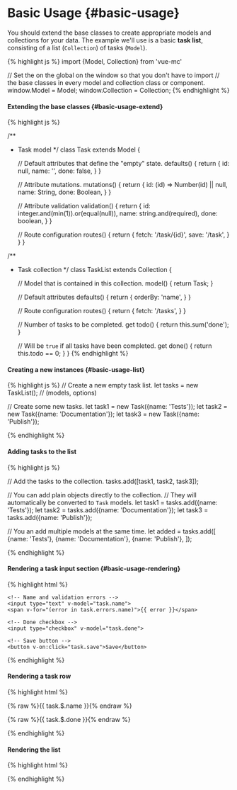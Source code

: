 Basic Usage {#basic-usage}
===========

You should extend the base classes to create appropriate models and collections for your data. The example we'll use is a basic **task list**, consisting of a list (`Collection`) of tasks (`Model`).

{% highlight js %}
import {Model, Collection} from 'vue-mc'

// Set the on the global on the window so that you don't have to import
// the base classes in every model and collection class or component.
window.Model = Model;
window.Collection = Collection;
{% endhighlight %}

#### Extending the base classes  {#basic-usage-extend}

{% highlight js %}

/**
 * Task model
 */
class Task extends Model {

    // Default attributes that define the "empty" state.
    defaults() {
        return {
            id:   null,
            name: '',
            done: false,
        }
    }

    // Attribute mutations.
    mutations() {
        return {
            id:   (id) => Number(id) || null,
            name: String,
            done: Boolean,
        }
    }

    // Attribute validation
    validation() {
        return {
            id:   integer.and(min(1)).or(equal(null)),
            name: string.and(required),
            done: boolean,
        }
    }

    // Route configuration
    routes() {
        return {
            fetch: '/task/{id}',
            save:  '/task',
        }
    }
}

/**
 * Task collection
 */
class TaskList extends Collection {

    // Model that is contained in this collection.
    model() {
        return Task;
    }

    // Default attributes
    defaults() {
        return {
            orderBy: 'name',
        }
    }

    // Route configuration
    routes() {
        return {
            fetch: '/tasks',
        }
    }

    // Number of tasks to be completed.
    get todo() {
        return this.sum('done');
    }

    // Will be `true` if all tasks have been completed.
    get done() {
        return this.todo == 0;
    }
}
{% endhighlight %}

#### Creating a new instances {#basic-usage-list}

{% highlight js %}
// Create a new empty task list.
let tasks = new TaskList(); // (models, options)

// Create some new tasks.
let task1 = new Task({name: 'Tests'});
let task2 = new Task({name: 'Documentation'});
let task3 = new Task({name: 'Publish'});

{% endhighlight %}

#### Adding tasks to the list

{% highlight js %}

// Add the tasks to the collection.
tasks.add([task1, task2, task3]);

// You can add plain objects directly to the collection.
// They will automatically be converted to `Task` models.
let task1 = tasks.add({name: 'Tests'});
let task2 = tasks.add({name: 'Documentation'});
let task3 = tasks.add({name: 'Publish'});

// You an add multiple models at the same time.
let added = tasks.add([
    {name: 'Tests'},
    {name: 'Documentation'},
    {name: 'Publish'},
]);

{% endhighlight %}

#### Rendering a task input section {#basic-usage-rendering}

{% highlight html %}
<div class="task-form" :class="{saving: task.saving}">

    <!-- Name and validation errors -->
    <input type="text" v-model="task.name">
    <span v-for="(error in task.errors.name)">{{ error }}</span>

    <!-- Done checkbox -->
    <input type="checkbox" v-model="task.done">

    <!-- Save button -->
    <button v-on:click="task.save">Save</button>
</div>
{% endhighlight %}

#### Rendering a task row

{% highlight html %}
<div class="task">
    <p>{% raw %}{{ task.$.name }}{% endraw %}</p>
    <p>{% raw %}{{ task.$.done }}{% endraw %}</p>
</div>
{% endhighlight %}

#### Rendering the list

{% highlight html %}
<div class="tasks">
    <task v-for="task in tasks.models" :task="task" :key="task.id"></task>
</div>
{% endhighlight %}


